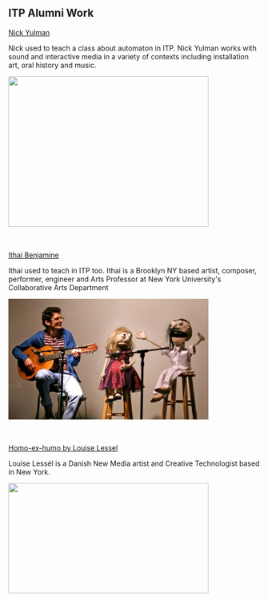 
## ITP Alumni Work

[Nick Yulman](https://www.nysoundworks.org/) 

Nick used to teach a class about automaton in ITP. Nick Yulman works with sound and interactive media in a variety of contexts including installation art, oral history and music.

<img src="https://images.squarespace-cdn.com/content/v1/5cac12032727be67ae19a191/1554783819799-6CY6CE0LOU15Q3QW6OK8/Screen%2BShot%2B2019-04-09%2Bat%2B12.22.16%2BAM.jpg?format=750w"  width="400" height="300" />


<p>&nbsp;</p> 

[Ithai Benjamine](http://www.ithaibenjamin.com/index.html)

Ithai used to teach in ITP too. Ithai is a Brooklyn NY based artist, composer, performer, engineer and Arts Professor at New York University's Collaborative Arts Department

![ithai benjamine](images/ithai_benjamine.jpg)

<p>&nbsp;</p> 

[Homo-ex-humo by Louise Lessel](https://www.louiselessel.com/portfolio_page/homo-ex-humo/)

Louise Lessél is a Danish New Media artist and Creative Technologist based in New York. 

<img src="https://www.louiselessel.com/wp-content/uploads/2020/04/8W0B0532.jpg"  width="400" height="220" />




